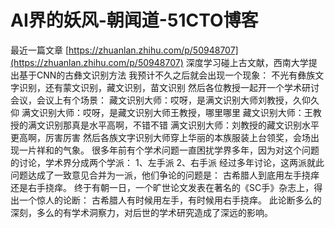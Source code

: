# AI界的妖风-朝闻道-51CTO博客
最近一篇文章
[https://zhuanlan.zhihu.com/p/50948707](https://zhuanlan.zhihu.com/p/50948707)
深度学习碰上古文献，西南大学提出基于CNN的古彝文识别方法
我预计不久之后就会出现一个现象：
不光有彝族文字识别，还有蒙文识别，藏文识别，苗文识别
然后各位教授一起开一个学术研讨会议，会议上有个场景：
藏文识别大师：哎呀，是满文识别大师刘教授，久仰久仰
满文识别大师：哎呀，是藏文识别大师王教授，哪里哪里
藏文识别大师：王教授的满文识别那真是水平高啊，不错不错
满文识别大师：刘教授的藏文识别水平更高啊，厉害厉害
然后各族文字识别大师穿上华丽的本族服装上台领奖，会场出现一片祥和的气象。
很多年前有个学术问题一直困扰学界多年，因为对这个问题的讨论，学术界分成两个学派：
1、左手派
2、右手派
经过多年讨论，这两派就此问题达成了一致意见合并为一派，他们争论的问题是：
古希腊人到底用左手挠痒还是右手挠痒。
终于有朝一日，一个旷世论文发表在著名的《SC手》杂志上，得出一个惊人的论断：
古希腊人有时候用左手，有时候用右手挠痒。
此论断多么的深刻，多么的有学术洞察力，对后世的学术研究造成了深远的影响。
